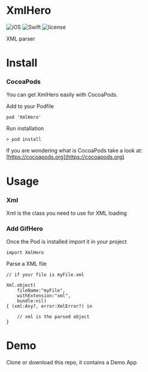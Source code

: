 # XmlHero

![iOS](https://img.shields.io/badge/iOS-9.0%2B-orange.svg)
![Swift](https://img.shields.io/badge/Swift-4-orange.svg)
![license](https://img.shields.io/github/license/mashape/apistatus.svg?style=plastic)

XML parser

# Install
### CocoaPods
You can get XmlHero easily with CocoaPods.

Add to your Podfile
```
pod 'XmlHero'
```
Run installation
```
> pod install
```
If you are wondering what is CocoaPods take a look at: [https://cocoapods.org](https://cocoapods.org)

# Usage
### Xml
Xml is the class you need to use for XML loading

### Add GifHero
Once the Pod is installed import it in your project
```
import XmlHero
```
Parse a XML file
```
// if your file is myFile.xml

Xml.object(
    fileName:"myFile",
    withExtension:"xml",
    bundle:nil)
{ (xml:Any?, error:XmlError?) in

    // xml is the parsed object
}
```

# Demo
Clone or download this repo, it contains a Demo App


